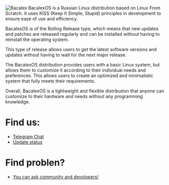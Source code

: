 ![Bacalex](.github/profile/bannerbacalex.png)
BacalexOS is a Russian Linux distribution based on Linux From Scratch. It uses KISS (Keep It Simple, Stupid) principles in development to ensure ease of use and efficiency.

BacalexOS is of the Rolling Release type, which means that new updates and patches are released regularly and can be installed without having to reinstall the operating system.

This type of release allows users to get the latest software versions and updates without having to wait for the next major release.

The BacalexOS distribution provides users with a basic Linux system, but allows them to customize it according to their individual needs and preferences. This allows users to create an optimized and minimalistic system that fully meets their requirements.

Overall, BacalexOS is a lightweight and flexible distribution that anyone can customize to their hardware and needs without any programming knowledge.

# Find us:
- [Telegram Chat](https://t.me/bacalexos)
- [Update status](https://t.me/bacalexos)
# Find problen?
- [You can ask community and devolopers!](https://t.me/bacalexos)
